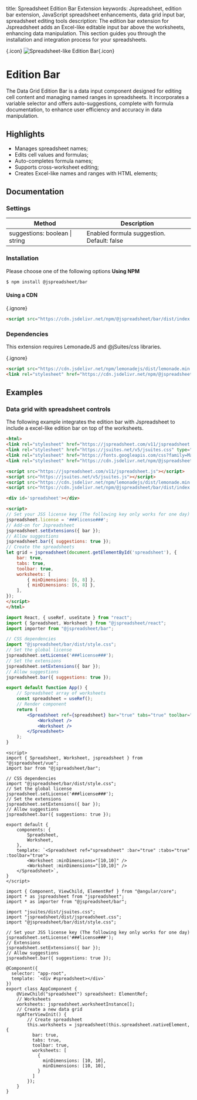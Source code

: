title: Spreadsheet Edition Bar Extension
keywords: Jspreadsheet, edition bar extension, JavaScript spreadsheet enhancements, data grid input bar, spreadsheet editing tools
description: The edition bar extension for Jspreadsheet adds an Excel-like editable input bar above the worksheets, enhancing data manipulation. This section guides you through the installation and integration process for your spreadsheets.

{.icon}
![Spreadsheet-like Edition Bar](img/data-grid/bar.svg){.icon}

# Edition Bar

The Data Grid Edition Bar is a data input component designed for editing cell content and managing named ranges in spreadsheets. It incorporates a variable selector and offers auto-suggestions, complete with formula documentation, to enhance user efficiency and accuracy in data manipulation. 

## Highlights

- Manages spreadsheet names;
- Edits cell values and formulas;
- Auto-completes formula names;
- Supports cross-worksheet editing;
- Creates Excel-like names and ranges with HTML elements;

## Documentation

### Settings

| Method                         | Description                                |
|--------------------------------|--------------------------------------------|
| suggestions: boolean \| string | Enabled formula suggestion. Default: false |



### Installation

Please choose one of the following options **Using NPM** 

```bash
$ npm install @jspreadsheet/bar
```

#### Using a CDN

{.ignore}
```html
<script src="https://cdn.jsdelivr.net/npm/@jspreadsheet/bar/dist/index.min.js"></script>
```

### Dependencies

This extension requires LemonadeJS and @jSuites/css libraries. 

{.ignore}
```html
<script src="https://cdn.jsdelivr.net/npm/lemonadejs/dist/lemonade.min.js"></script>
<link rel="stylesheet" href="https://cdn.jsdelivr.net/npm/@jspreadsheet/bar/dist/style.min.css" />
```

## Examples

### Data grid with spreadsheet controls

The following example integrates the edition bar with Jspreadsheet to include a excel-like edition bar on top of the worksheets. 

```html
<html>
<link rel="stylesheet" href="https://jspreadsheet.com/v11/jspreadsheet.css" type="text/css" />
<link rel="stylesheet" href="https://jsuites.net/v5/jsuites.css" type="text/css" />
<link rel="stylesheet" href="https://fonts.googleapis.com/css?family=Material+Icons" />
<link rel="stylesheet" href="https://cdn.jsdelivr.net/npm/@jspreadsheet/bar/dist/style.min.css" />

<script src="https://jspreadsheet.com/v11/jspreadsheet.js"></script>
<script src="https://jsuites.net/v5/jsuites.js"></script>
<script src="https://cdn.jsdelivr.net/npm/lemonadejs/dist/lemonade.min.js"></script>
<script src="https://cdn.jsdelivr.net/npm/@jspreadsheet/bar/dist/index.min.js"></script>

<div id='spreadsheet'></div>

<script>
// Set your JSS license key (The following key only works for one day)
jspreadsheet.license = '###license###';
// Add-on for Jspreadsheet
jspreadsheet.setExtensions({ bar });
// Allow suggestions
jspreadsheet.bar({ suggestions: true });
// Create the spreadsheets
let grid = jspreadsheet(document.getElementById('spreadsheet'), {
    bar: true,
    tabs: true,
    toolbar: true,
    worksheets: [
        { minDimensions: [6, 8] },
        { minDimensions: [6, 8] },
    ],
});
</script>
</html>
```
```jsx
import React, { useRef, useState } from "react";
import { Spreadsheet, Worksheet } from "@jspreadsheet/react";
import importer from "@jspreadsheet/bar";

// CSS dependencies
import "@jspreadsheet/bar/dist/style.css";
// Set the global license
jspreadsheet.setLicense('###license###');
// Set the extensions
jspreadsheet.setExtensions({ bar });
// Allow suggestions
jspreadsheet.bar({ suggestions: true });

export default function App() {
    // Spreadsheet array of worksheets
    const spreadsheet = useRef();
    // Render component
    return (
        <Spreadsheet ref={spreadsheet} bar="true" tabs="true" toolbar="true">
            <Worksheet />
            <Worksheet />
        </Spreadsheet>
    );
}
```
```vue
<script>
import { Spreadsheet, Worksheet, jspreadsheet } from "@jspreadsheet/vue";
import bar from "@jspreadsheet/bar";

// CSS dependencies
import "@jspreadsheet/bar/dist/style.css";
// Set the global license
jspreadsheet.setLicense('###license###');
// Set the extensions
jspreadsheet.setExtensions({ bar });
// Allow suggestions
jspreadsheet.bar({ suggestions: true });

export default {
    components: {
        Spreadsheet,
        Worksheet,
    },
    template: `<Spreadsheet ref="spreadsheet" :bar="true" :tabs="true" :toolbar="true">
        <Worksheet :minDimensions="[10,10]" />
        <Worksheet :minDimensions="[10,10]" />
    </Spreadsheet>`,
}
</script>
```
```angularjs
import { Component, ViewChild, ElementRef } from "@angular/core";
import * as jspreadsheet from "jspreadsheet";
import * as importer from "@jspreadsheet/bar";

import "jsuites/dist/jsuites.css";
import "jspreadsheet/dist/jspreadsheet.css";
import "@jspreadsheet/bar/dist/style.css";

// Set your JSS license key (The following key only works for one day)
jspreadsheet.setLicense('###license###');
// Extensions
jspreadsheet.setExtensions({ bar });
// Allow suggestions
jspreadsheet.bar({ suggestions: true });

@Component({
  selector: "app-root",
  template: `<div #spreadsheet></div>`
})
export class AppComponent {
    @ViewChild("spreadsheet") spreadsheet: ElementRef;
    // Worksheets
    worksheets: jspreadsheet.worksheetInstance[];
    // Create a new data grid
    ngAfterViewInit() {
        // Create spreadsheet
        this.worksheets = jspreadsheet(this.spreadsheet.nativeElement, {
          bar: true,
          tabs: true,
          toolbar: true,
          worksheets: [
            {
              minDimensions: [10, 10],
              minDimensions: [10, 10],
            }
          ]
        });
    }
}
```
 
